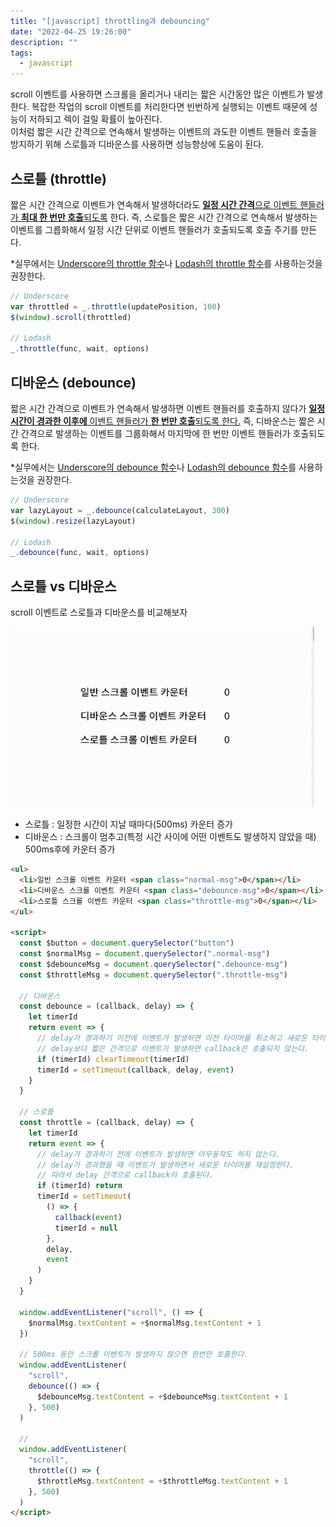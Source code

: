 ```yaml
---
title: "[javascript] throttling과 debouncing"
date: "2022-04-25 19:26:00"
description: ""
tags:
  - javascript
---
```


scroll 이벤트를 사용하면 스크롤을 올리거나 내리는 짧은 시간동안 많은 이벤트가 발생한다. 복잡한 작업의 scroll 이벤트를 처리한다면 빈번하게 실행되는 이벤트 때문에 성능이 저하되고 렉이 걸릴 확률이 높아진다. <br>
이처럼 짧은 시간 간격으로 연속해서 발생하는 이벤트의 과도한 이벤트 핸들러 호출을 방지하기 위해 스로틀과 디바운스를 사용하면 성능향상에 도움이 된다.

## 스로틀 (throttle)

짧은 시간 간격으로 이벤트가 연속해서 발생하더라도 <u>**일정 시간 간격**으로 이벤트 핸들러가 **최대 한 번만 호출**되도록</u> 한다.
즉, 스로틀은 짧은 시간 간격으로 연속해서 발생하는 이벤트를 그릅화해서 일정 시간 단위로 이벤트 핸들러가 호출되도록 호출 주기를 만든다.

\*실무에서는 <a href="https://underscorejs.org/#throttle" target="_blank">Underscore의 throttle 함수</a>나 <a href="https://www.geeksforgeeks.org/lodash-_-throttle-method/" target="_blank">Lodash의 throttle 함수</a>를 사용하는것을 권장한다.

```js
// Underscore
var throttled = _.throttle(updatePosition, 100)
$(window).scroll(throttled)

// Lodash
_.throttle(func, wait, options)
```

## 디바운스 (debounce)

짧은 시간 간격으로 이벤트가 연속해서 발생하면 이벤트 핸들러를 호출하지 않다가 <u>**일정 시간이 경과한 이후에** 이벤트 핸들러가 **한 번만 호출**되도록 한다.</u>
즉, 디바운스는 짧은 시간 간격으로 발생하는 이벤트를 그룹화해서 마지막에 한 번만 이벤트 핸들러가 호출되도록 한다.

\*실무에서는 <a href="https://underscorejs.org/#debounce" target="_blank">Underscore의 debounce 함수</a>나 <a href="https://www.geeksforgeeks.org/lodash-_-debounce-method/" target="_blank">Lodash의 debounce 함수</a>를 사용하는것을 권장한다.

```js
// Underscore
var lazyLayout = _.debounce(calculateLayout, 300)
$(window).resize(lazyLayout)

// Lodash
_.debounce(func, wait, options)
```

## 스로틀 vs 디바운스

scroll 이벤트로 스로틀과 디바운스를 비교해보자

![스로틀디바운스-스크롤-비교](./img/throttle-debounce.gif)

- 스로틀 : 일정한 시간이 지날 때마다(500ms) 카운터 증가
- 디바운스 : 스크롤이 멈추고(특정 시간 사이에 어떤 이벤트도 발생하지 않았을 때) 500ms후에 카운터 증가

```html
<ul>
  <li>일반 스크롤 이벤트 카운터 <span class="normal-msg">0</span></li>
  <li>디바운스 스크롤 이벤트 카운터 <span class="debounce-msg">0</span></li>
  <li>스로틀 스크롤 이벤트 카운터 <span class="throttle-msg">0</span></li>
</ul>

<script>
  const $button = document.querySelector("button")
  const $normalMsg = document.querySelector(".normal-msg")
  const $debounceMsg = document.querySelector(".debounce-msg")
  const $throttleMsg = document.querySelector(".throttle-msg")

  // 디바운스
  const debounce = (callback, delay) => {
    let timerId
    return event => {
      // delay가 경과하기 이전에 이벤트가 발생하면 이전 타이머를 취소하고 새로운 타이머를 재설정
      // delay보다 짧은 간격으로 이벤트가 발생하면 callback은 호출되지 않는다.
      if (timerId) clearTimeout(timerId)
      timerId = setTimeout(callback, delay, event)
    }
  }

  // 스로틀
  const throttle = (callback, delay) => {
    let timerId
    return event => {
      // delay가 경과하기 전에 이벤트가 발생하면 아무동작도 하지 않는다.
      // delay가 경과했을 때 이벤트가 발생하면서 새로운 타이머를 재설정한다.
      // 따라서 delay 간격으로 callback이 호출된다.
      if (timerId) return
      timerId = setTimeout(
        () => {
          callback(event)
          timerId = null
        },
        delay,
        event
      )
    }
  }

  window.addEventListener("scroll", () => {
    $normalMsg.textContent = +$normalMsg.textContent + 1
  })

  // 500ms 동안 스크롤 이벤트가 발생하지 않으면 한번만 호출한다.
  window.addEventListener(
    "scroll",
    debounce(() => {
      $debounceMsg.textContent = +$debounceMsg.textContent + 1
    }, 500)
  )

  //
  window.addEventListener(
    "scroll",
    throttle(() => {
      $throttleMsg.textContent = +$throttleMsg.textContent + 1
    }, 500)
  )
</script>
```
